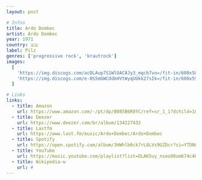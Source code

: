 ```yaml
---
layout: post

# Infos
title: Ardo Dombec
artist: Ardo Dombec
year: 1971
country: 🇩🇪
label: Pilz
genres: ['progressive rock', 'krautrock']
images:
  [
    'https://img.discogs.com/acDLAup7S1WlOAC8Jy3_mqcb7vo=/fit-in/600x588/filters:strip_icc():format(jpeg):mode_rgb():quality(90)/discogs-images/R-646211-1253428180.jpeg.jpg',
    'https://img.discogs.com/e-0S5mGWCddkHVtWyqUUkk27sIk=/fit-in/600x592/filters:strip_icc():format(jpeg):mode_rgb():quality(90)/discogs-images/R-646211-1253428194.jpeg.jpg',
  ]

# Links
links:
  - title: Amazon
    url: https://www.amazon.com/-/pt/dp/B085B6R8YC/ref=sr_1_1?dchild=1&keywords=Ardo+Dombec&qid=1614444646&s=dmusic&search-type=ss&sr=1-1
  - title: Deezer
    url: https://www.deezer.com/br/album/134227432
  - title: Lastfm
    url: https://www.last.fm/music/Ardo+Dombec/Ardo+Dombec
  - title: Spotify
    url: https://open.spotify.com/album/3HWhlb0ck7rL8LVs9GZDcr?si=YTDNH7zbRw6AQx_MMDWqQQ
  - title: YouTube
    url: https://music.youtube.com/playlist?list=OLAK5uy_nseoO8um674c40zI981AKOTvawxicHdYE
  - title: Wikipedia-w
    url: #
---
```

